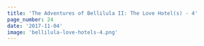 ```yaml
---
title: 'The Adventures of Bellilula II: The Love Hotel(s) - 4'
page_number: 24
date: '2017-11-04'
image: 'bellilula-love-hotels-4.png'
---
```

